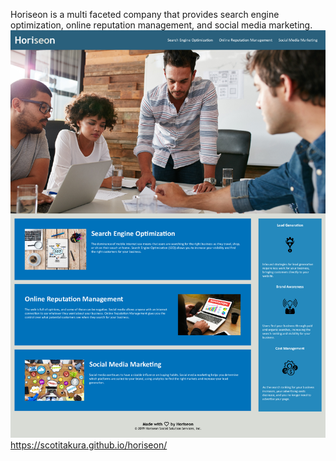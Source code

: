 Horiseon is a multi faceted company that provides search engine optimization, online reputation management, and social media marketing.
![Horiseon web page](Horiseon-image.png "Horiseon-image")
https://scotitakura.github.io/horiseon/